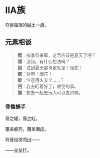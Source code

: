 # ⅡA族

夺目璀璨的碱土一族。

## 元素相谈

>**锶**：按季节来算，这里应该是夏天了吧？  
**镭**：没错。有什么想法吗？  
**钡**：说到夏天那肯定就是！烟花！  
**锶**：对啊！烟花！  
**铍**：注意用火安全……？  
**钙**：我去盯着好了，顺便的事。  
**镁**：想去一起去玩大可以直说嘛。  

### 骨骼捕手

骨之罐，骨之缸。

覆盖躯壳，覆盖面庞。

将骨投掷而出——

——全垒打。
